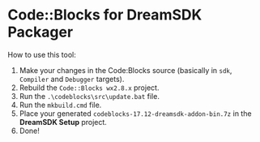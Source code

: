 # Code::Blocks for DreamSDK Packager

How to use this tool:
1. Make your changes in the Code:Blocks source (basically in `sdk`, `Compiler` and `Debugger` targets).
2. Rebuild the `Code::Blocks wx2.8.x` project.
3. Run the `.\codeblocks\src\update.bat` file.
4. Run the `mkbuild.cmd` file.
5. Place your generated `codeblocks-17.12-dreamsdk-addon-bin.7z` in the **DreamSDK Setup** project.
6. Done!
